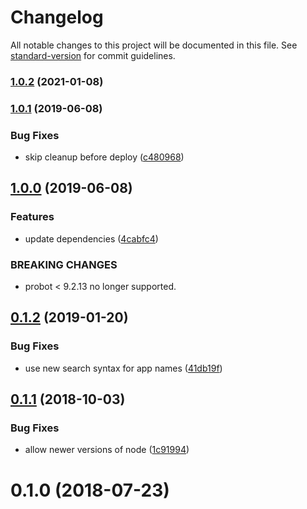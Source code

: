 # Changelog

All notable changes to this project will be documented in this file. See [standard-version](https://github.com/conventional-changelog/standard-version) for commit guidelines.

### [1.0.2](https://github.com/dessant/probot-messages/compare/v1.0.1...v1.0.2) (2021-01-08)



### [1.0.1](https://github.com/dessant/probot-messages/compare/v1.0.0...v1.0.1) (2019-06-08)


### Bug Fixes

* skip cleanup before deploy ([c480968](https://github.com/dessant/probot-messages/commit/c480968))



## [1.0.0](https://github.com/dessant/probot-messages/compare/v0.1.2...v1.0.0) (2019-06-08)


### Features

* update dependencies ([4cabfc4](https://github.com/dessant/probot-messages/commit/4cabfc4))


### BREAKING CHANGES

* probot < 9.2.13 no longer supported.



<a name="0.1.2"></a>
## [0.1.2](https://github.com/dessant/probot-messages/compare/v0.1.1...v0.1.2) (2019-01-20)


### Bug Fixes

* use new search syntax for app names ([41db19f](https://github.com/dessant/probot-messages/commit/41db19f))



<a name="0.1.1"></a>
## [0.1.1](https://github.com/dessant/probot-messages/compare/v0.1.0...v0.1.1) (2018-10-03)


### Bug Fixes

* allow newer versions of node ([1c91994](https://github.com/dessant/probot-messages/commit/1c91994))



<a name="0.1.0"></a>
# 0.1.0 (2018-07-23)
